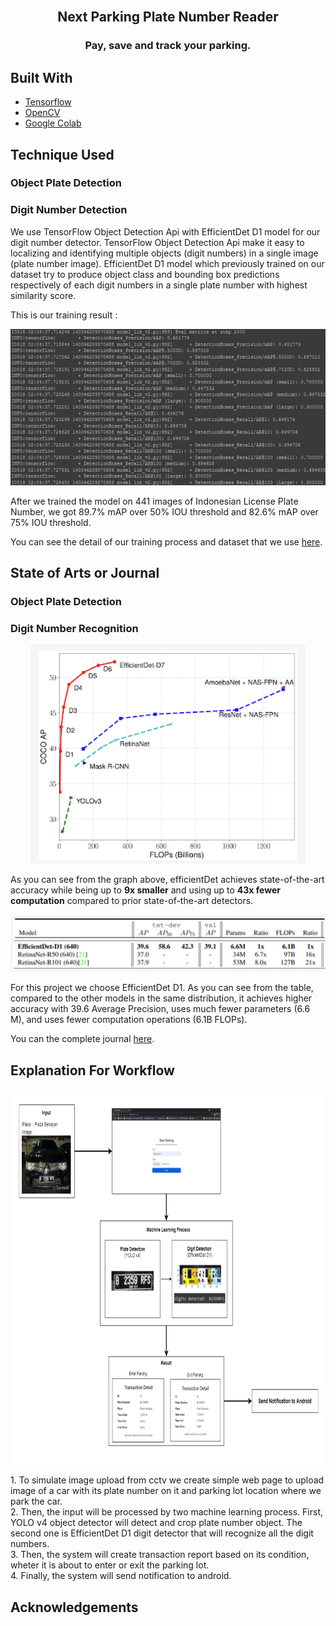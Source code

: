 <br />
<p align="center">
  <h2 align="center">Next Parking Plate Number Reader</h2>
  <h3 align="center">Pay, save and track your parking.</h3>
</p>


## Built With

- [Tensorflow](https://www.tensorflow.org/)
- [OpenCV](https://opencv.org/)
- [Google Colab](https://colab.research.google.com/)

## Technique Used

### Object Plate Detection

<YOLO v4 technique>

### Digit Number Detection
<p>We use TensorFlow Object Detection Api with EfficientDet D1 model for our digit number detector. TensorFlow Object Detection Api make it easy to localizing and identifying multiple objects (digit numbers) in a single image (plate number image). EfficientDet D1 model which previously trained on our dataset try to produce object class and bounding box predictions respectively of each digit numbers in a single plate number with highest similarity score.</p>
<p>This is our training result :</p>
<p align="center">
    <img src="contents/EfficientDet_training.png" alt="Training Result" height="250">
</p>
<p>After we trained the model on 441 images of Indonesian License Plate Number, we got 89.7% mAP over 50% IOU threshold and 82.6% mAP over 75% IOU threshold.<p>
<p>You can see the detail of our training process and dataset that we use <a href="#">here</a>.</p>

## State of Arts or Journal

### Object Plate Detection

<SOTA YOLO v4>

### Digit Number Recognition
<p align="center">
    <img src="contents/EfficientDet.png" alt="EfficientDet Graph" height="350">
</p>
<p>As you can see from the graph above, efficientDet achieves state-of-the-art accuracy while being up to <b>9x smaller</b> and using up to <b>43x fewer computation</b> compared to prior state-of-the-art detectors.</p>
<p align="center">
    <img src="contents/EfficientDetD1.png" alt="Table EfficientDet D1" width="550">
</p>
<p>For this project we choose EfficientDet D1. As you can see from the table, compared to the other models in the same distribution, it achieves higher accuracy with 39.6 Average Precision, uses much fewer parameters (6.6 M), and uses fewer computation operations (6.1B FLOPs).</p>
<p>You can the complete journal <a href="https://arxiv.org/abs/1911.09070">here</a>.</p>

## Explanation For Workflow
<p align="center">
    <img src="contents/ML_flow_result.png" alt="EfficientDet Graph" height="600">
</p>
1. To simulate image upload from cctv we create simple web page to upload image of a car with its plate number on it and parking lot location where we park the car.<br />
2. Then, the input will be processed by two machine learning process. First, YOLO v4 object detector will detect and crop plate number object. The second one is EfficientDet D1 digit detector that will recognize all the digit numbers.<br />
3. Then, the system will create transaction report based on its condition, wheter it is about to enter or exit the parking lot.<br />
4. Finally, the system will send notification to android.

## Acknowledgements

